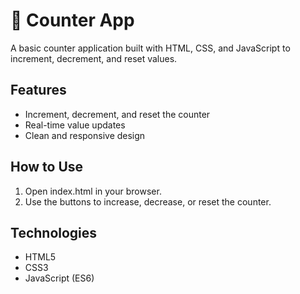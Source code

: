 # 🔢 Counter App

A basic counter application built with HTML, CSS, and JavaScript to increment, decrement, and reset values.

## Features
- Increment, decrement, and reset the counter
- Real-time value updates
- Clean and responsive design

## How to Use
1. Open index.html in your browser.
2. Use the buttons to increase, decrease, or reset the counter.

## Technologies
- HTML5
- CSS3
- JavaScript (ES6)